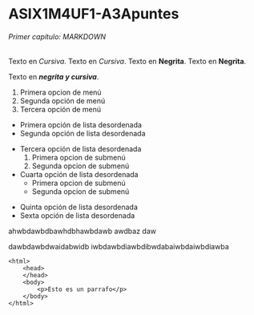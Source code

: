 # ASIX1M4UF1-A3Apuntes

###### Primer capítulo: MARKDOWN

Texto en *Cursiva*.
Texto en _Cursiva_.
Texto en **Negrita**.
Texto en __Negrita__.

Texto en *__negrita y cursiva__*.

1. Primera opcion de menú
2. Segunda opción de menú
3. Tercera opción de menú

* Primera opción de lista desordenada
* Segunda opción de lista desordenada
- Tercera opción de lista desordenada
    1. Primera opcion de submenú
    2. Segunda opcion de submenú
- Cuarta opción de lista desordenada
    * Primera opcion de submenú
    * Segunda opcion de submenú
+ Quinta opción de lista desordenada
+ Sexta opción de lista desordenada

ahwbdawbdbawhdbhawbdawb
awdbaz
daw


dawbdawbdwaidabwidb
iwbdawbdiawbdibwdabaiwbdaiwbdiawba

```
<html>
    <head>
    </head>
    <body>
        <p>Esto es un parrafo</p>
    </body>
</html>
```

